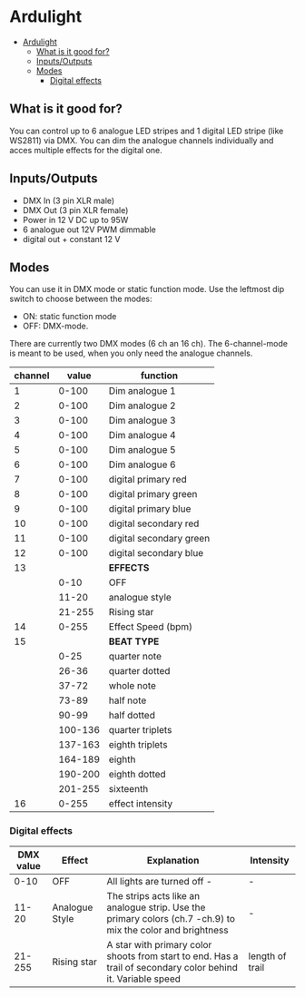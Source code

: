 # Ardulight

- [Ardulight](#ardulight)
  - [What is it good for?](#what-is-it-good-for)
  - [Inputs/Outputs](#inputsoutputs)
  - [Modes](#modes)
    - [Digital effects](#digital-effects)
## What is it good for?
You can control up to 6 analogue LED stripes and 1 digital LED stripe (like WS2811) via DMX. You can dim the analogue channels individually and acces multiple effects for the digital one.

## Inputs/Outputs
* DMX In (3 pin XLR male)
* DMX Out (3 pin XLR female)
* Power in 12 V DC up to 95W
* 6 analogue out 12V PWM dimmable
* digital out + constant 12 V

## Modes
You can use it in DMX mode or static function mode.
Use the leftmost dip switch to choose between the modes: 
* ON:  static function mode 
* OFF: DMX-mode.
  
There are currently two DMX modes (6 ch an 16 ch). 
The 6-channel-mode is meant to be used, when you only need the analogue channels. 

| channel | value   | function                |
| ------- | ------- | ----------------------- |
| 1       | 0-100   | Dim analogue 1          |
| 2       | 0-100   | Dim analogue 2          |
| 3       | 0-100   | Dim analogue 3          |
| 4       | 0-100   | Dim analogue 4          |
| 5       | 0-100   | Dim analogue 5          |
| 6       | 0-100   | Dim analogue 6          |
| 7       | 0-100   | digital primary red     |
| 8       | 0-100   | digital primary green   |
| 9       | 0-100   | digital primary blue    |
| 10      | 0-100   | digital secondary red   |
| 11      | 0-100   | digital secondary green |
| 12      | 0-100   | digital secondary blue  |
| 13      |         | **EFFECTS**             |
|         | 0-10    | OFF                     |
|         | 11-20   | analogue style          |
|         | 21-255  | Rising star             |
| 14      | 0-255   | Effect Speed (bpm)      |
| 15      |         | **BEAT TYPE**           |
|         | 0-25    | quarter note            |
|         | 26-36   | quarter dotted          |
|         | 37-72   | whole note              |
|         | 73-89   | half note               |
|         | 90-99   | half dotted             |
|         | 100-136 | quarter triplets        |
|         | 137-163 | eighth triplets         |
|         | 164-189 | eighth                  |
|         | 190-200 | eighth dotted           |
|         | 201-255 | sixteenth               |
| 16      | 0-255   | effect intensity        |

### Digital effects
| DMX value | Effect         | Explanation                                                                                                 | Intensity |
| --------- | -------------- | ----------------------------------------------------------------------------------------------------------- | --------- |
| 0-10      | OFF            | All lights are turned off -                                                                                 | -         |
| 11-20     | Analogue Style | The strips acts like an analogue strip. Use the primary colors (ch.7 -ch.9) to mix the color and brightness | -         |
| 21-255    | Rising star    | A star with primary color shoots from start to end. Has a trail of secondary color behind it. Variable speed  | length of trail|

